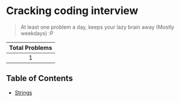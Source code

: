 # Cracking coding interview

> At least one problem a day, keeps your lazy brain away (Mostly weekdays) :P

| Total Problems |
| :------------: |
|       1        |

## Table of Contents

- [Strings](./strings/README.md)
